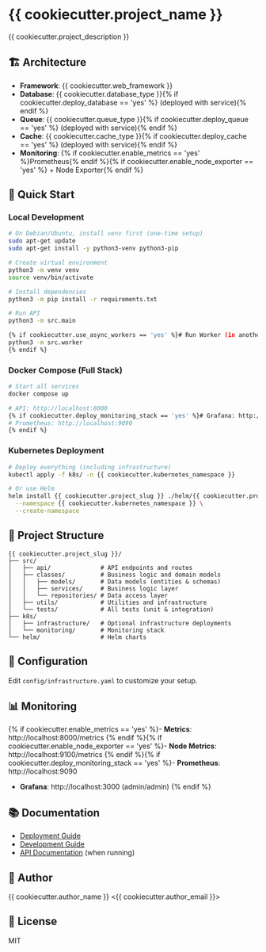 # {{ cookiecutter.project_name }}

{{ cookiecutter.project_description }}

## 🏗️ Architecture

- **Framework**: {{ cookiecutter.web_framework }}
- **Database**: {{ cookiecutter.database_type }}{% if cookiecutter.deploy_database == 'yes' %} (deployed with service){% endif %}
- **Queue**: {{ cookiecutter.queue_type }}{% if cookiecutter.deploy_queue == 'yes' %} (deployed with service){% endif %}
- **Cache**: {{ cookiecutter.cache_type }}{% if cookiecutter.deploy_cache == 'yes' %} (deployed with service){% endif %}
- **Monitoring**: {% if cookiecutter.enable_metrics == 'yes' %}Prometheus{% endif %}{% if cookiecutter.enable_node_exporter == 'yes' %} + Node Exporter{% endif %}

## 🚀 Quick Start

### Local Development

```bash
# On Debian/Ubuntu, install venv first (one-time setup)
sudo apt-get update
sudo apt-get install -y python3-venv python3-pip

# Create virtual environment
python3 -m venv venv
source venv/bin/activate

# Install dependencies
python3 -m pip install -r requirements.txt

# Run API
python3 -m src.main

{% if cookiecutter.use_async_workers == 'yes' %}# Run Worker (in another terminal)
python3 -m src.worker
{% endif %}
```

### Docker Compose (Full Stack)

```bash
# Start all services
docker compose up

# API: http://localhost:8000
{% if cookiecutter.deploy_monitoring_stack == 'yes' %}# Grafana: http://localhost:3000
# Prometheus: http://localhost:9090
{% endif %}
```

### Kubernetes Deployment

```bash
# Deploy everything (including infrastructure)
kubectl apply -f k8s/ -n {{ cookiecutter.kubernetes_namespace }}

# Or use Helm
helm install {{ cookiecutter.project_slug }} ./helm/{{ cookiecutter.project_slug }} \
  --namespace {{ cookiecutter.kubernetes_namespace }} \
  --create-namespace
```

## 📁 Project Structure

```
{{ cookiecutter.project_slug }}/
├── src/
│   ├── api/              # API endpoints and routes
│   ├── classes/          # Business logic and domain models
│   │   ├── models/       # Data models (entities & schemas)
│   │   ├── services/     # Business logic layer
│   │   └── repositories/ # Data access layer
│   ├── utils/            # Utilities and infrastructure
│   └── tests/            # All tests (unit & integration)
├── k8s/
│   ├── infrastructure/   # Optional infrastructure deployments
│   └── monitoring/       # Monitoring stack
└── helm/                 # Helm charts
```

## 🔧 Configuration

Edit `config/infrastructure.yaml` to customize your setup.

## 📊 Monitoring

{% if cookiecutter.enable_metrics == 'yes' %}- **Metrics**: http://localhost:8000/metrics
{% endif %}{% if cookiecutter.enable_node_exporter == 'yes' %}- **Node Metrics**: http://localhost:9100/metrics
{% endif %}{% if cookiecutter.deploy_monitoring_stack == 'yes' %}- **Prometheus**: http://localhost:9090
- **Grafana**: http://localhost:3000 (admin/admin)
{% endif %}
## 📚 Documentation

- [Deployment Guide](docs/DEPLOYMENT.md)
- [Development Guide](docs/DEVELOPMENT.md)
- [API Documentation](http://localhost:8000/docs) (when running)

## 👤 Author

{{ cookiecutter.author_name }} <{{ cookiecutter.author_email }}>

## 📄 License

MIT
